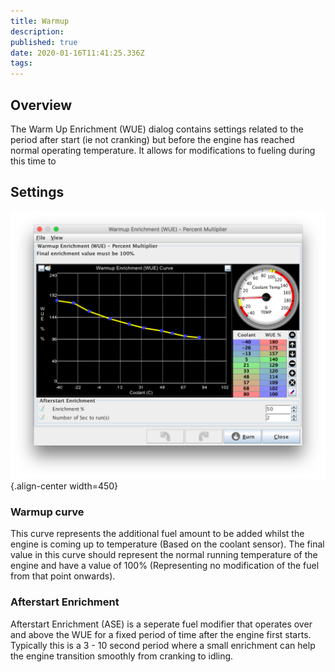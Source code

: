 ```yaml
---
title: Warmup
description: 
published: true
date: 2020-01-16T11:41:25.336Z
tags: 
---
```


## Overview

The Warm Up Enrichment (WUE) dialog contains settings related to the period after start (ie not cranking) but before the engine has reached normal operating temperature. It allows for modifications to fueling during this time to

## Settings
![warmup.PNG](/img/warmup/warmup.PNG){.align-center width=450}
### Warmup curve

This curve represents the additional fuel amount to be added whilst the engine is coming up to temperature (Based on the coolant sensor). The final value in this curve should represent the normal running temperature of the engine and have a value of 100% (Representing no modification of the fuel from that point onwards).

### Afterstart Enrichment

Afterstart Enrichment (ASE) is a seperate fuel modifier that operates over and above the WUE for a fixed period of time after the engine first starts. Typically this is a 3 - 10 second period where a small enrichment can help the engine transition smoothly from cranking to idling.